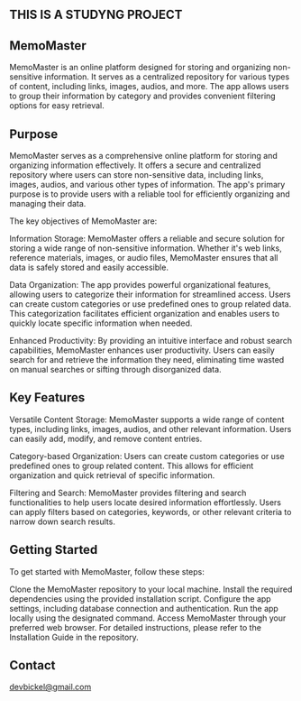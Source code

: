 ## THIS IS A STUDYNG PROJECT

## MemoMaster
MemoMaster is an online platform designed for storing and organizing non-sensitive information. It serves as a centralized repository for various types of content, including links, images, audios, and more. The app allows users to group their information by category and provides convenient filtering options for easy retrieval.

## Purpose

MemoMaster serves as a comprehensive online platform for storing and organizing information effectively. It offers a secure and centralized repository where users can store non-sensitive data, including links, images, audios, and various other types of information. The app's primary purpose is to provide users with a reliable tool for efficiently organizing and managing their data.

The key objectives of MemoMaster are:

Information Storage: MemoMaster offers a reliable and secure solution for storing a wide range of non-sensitive information. Whether it's web links, reference materials, images, or audio files, MemoMaster ensures that all data is safely stored and easily accessible.

Data Organization: The app provides powerful organizational features, allowing users to categorize their information for streamlined access. Users can create custom categories or use predefined ones to group related data. This categorization facilitates efficient organization and enables users to quickly locate specific information when needed.

Enhanced Productivity: By providing an intuitive interface and robust search capabilities, MemoMaster enhances user productivity. Users can easily search for and retrieve the information they need, eliminating time wasted on manual searches or sifting through disorganized data.

## Key Features
Versatile Content Storage: MemoMaster supports a wide range of content types, including links, images, audios, and other relevant information. Users can easily add, modify, and remove content entries.

Category-based Organization: Users can create custom categories or use predefined ones to group related content. This allows for efficient organization and quick retrieval of specific information.

Filtering and Search: MemoMaster provides filtering and search functionalities to help users locate desired information effortlessly. Users can apply filters based on categories, keywords, or other relevant criteria to narrow down search results.

## Getting Started
To get started with MemoMaster, follow these steps:

Clone the MemoMaster repository to your local machine.
Install the required dependencies using the provided installation script.
Configure the app settings, including database connection and authentication.
Run the app locally using the designated command.
Access MemoMaster through your preferred web browser.
For detailed instructions, please refer to the Installation Guide in the repository.

## Contact
devbickel@gmail.com

